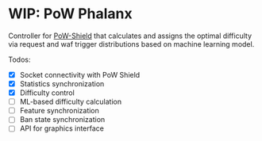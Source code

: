 # WIP: PoW Phalanx

Controller for [PoW-Shield](https://github.com/RuiSiang/PoW-Shield) that calculates and assigns the optimal difficulty via request and waf trigger distributions based on machine learning model.

Todos:
- [x] Socket connectivity with PoW Shield
- [x] Statistics synchronization
- [x] Difficulty control
- [ ] ML-based difficulty calculation
- [ ] Feature synchronization
- [ ] Ban state synchronization
- [ ] API for graphics interface
